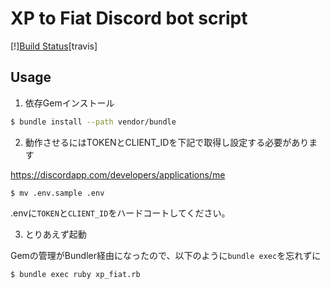 # XP to Fiat Discord bot script

[!][Build Status](https://travis-ci.org/xpjp/xpfiat-bot.svg?branch=master)[travis]

## Usage

1. 依存Gemインストール

~~~sh
$ bundle install --path vendor/bundle
~~~

2. 動作させるにはTOKENとCLIENT_IDを下記で取得し設定する必要があります

https://discordapp.com/developers/applications/me

```
$ mv .env.sample .env
```

.envに`TOKEN`と`CLIENT_ID`をハードコートしてください。

3. とりあえず起動

Gemの管理がBundler経由になったので、以下のように`bundle exec`を忘れずに

~~~sh
$ bundle exec ruby xp_fiat.rb
~~~

